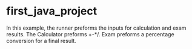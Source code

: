 # first_java_project
In this example, the runner preforms the inputs for calculation and exam results. The Calculator preforms +-*/. Exam preforms a percentage conversion for a final result.
